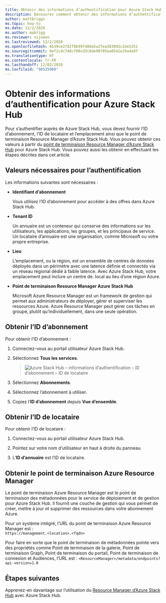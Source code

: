 ```yaml
---
title: Obtenir des informations d’authentification pour Azure Stack Hub
description: Découvrez comment obtenir des informations d’authentification pour Azure Stack Hub
author: mattbriggs
ms.topic: how-to
ms.date: 12/2/2020
ms.author: mabrigg
ms.reviewer: sijuman
ms.lastreviewed: 12/2/2020
ms.openlocfilehash: 4b39ce2782f8b99740da5a2fea383892c2de5351
ms.sourcegitcommit: 9ef2cdc748cf00cd3c8de90705ea0542e29ada97
ms.translationtype: HT
ms.contentlocale: fr-FR
ms.lasthandoff: 12/02/2020
ms.locfileid: "96525980"
---
```

# <a name="get-authentication-information-for-azure-stack-hub"></a>Obtenir des informations d’authentification pour Azure Stack Hub

Pour s’authentifier auprès de Azure Stack Hub, vous devez fournir l’ID d’abonnement, l’ID de locataire et l’emplacement ainsi que le point de terminaison Resource Manager d’Azure Stack Hub. Vous pouvez obtenir ces valeurs à partir du [point de terminaison Resource Manager d’Azure Stack Hub](./azure-stack-version-profiles-ruby.md?view=azs-1910#the-azure-stack-hub-resource-manager-endpoint) pour Azure Stack Hub. Vous pouvez aussi les obtenir en effectuant les étapes décrites dans cet article.

## <a name="values-needed-to-authenticate"></a>Valeurs nécessaires pour l’authentification

Les informations suivantes sont nécessaires :

-   **Identifiant d’abonnement**  

    Vous utilisez l’ID d’abonnement pour accéder à des offres dans Azure Stack Hub.

-   **Tenant ID**

    Un annuaire est un conteneur qui conserve des informations sur les utilisateurs, les applications, les groupes, et les principaux de service. Un locataire d’annuaire est une organisation, comme Microsoft ou votre propre entreprise.

-   **Lieu**

    L’emplacement, ou la région, est un ensemble de centres de données déployés dans un périmètre avec une latence définie et connectés via un réseau régional dédié à faible latence. Avec Azure Stack Hub, votre emplacement peut inclure un centre de. local au lieu d’une région Azure.

-   **Point de terminaison Resource Manager Azure Stack Hub**

    Microsoft Azure Resource Manager est un framework de gestion qui permet aux administrateurs de déployer, gérer et superviser les ressources Azure. Azure Resource Manager peut gérer ces tâches en groupe, plutôt qu’individuellement, dans une seule opération.

## <a name="get-the-subscription-id"></a>Obtenir l’ID d’abonnement

Pour obtenir l’ID d’abonnement :

1.  Connectez-vous au portail utilisateur Azure Stack Hub.

2.  Sélectionnez **Tous les services**.

    > ![Azure Stack Hub – informations d’authentification – ID d’abonnement – ID de locataire](./media/authenticate-azure-stack-hub/azure-stack-hub-auth-infoa.png)

3.  Sélectionnez **Abonnements**.

4.  Sélectionnez l’abonnement à utiliser.

5.  Copiez l’**ID d’abonnement** depuis **Vue d’ensemble**.

## <a name="get-the-tenant-id"></a>Obtenir l’ID de locataire

Pour obtenir l’ID de locataire :

1.  Connectez-vous au portail utilisateur Azure Stack Hub.

2.  Pointez sur votre nom d’utilisateur en haut à droite du panneau.

3.  L’**ID d’annuaire** est l’ID de locataire.

## <a name="get-the-azure-resource-manager-endpoint"></a>Obtenir le point de terminaison Azure Resource Manager

Le point de terminaison Azure Resource Manager est le point de terminaison des métadonnées pour le service de déploiement et de gestion pour Azure Stack Hub. Il fournit une couche de gestion qui vous permet de créer, mettre à jour et supprimer des ressources dans votre abonnement Azure.

Pour un système intégré, l’URL du point de terminaison Azure Resource Manager est :<br>`https://management.<location>.<fqdn>`

Pour faire en sorte que le point de terminaison de métadonnées pointe vers des propriétés comme Point de terminaison de la galerie, Point de terminaison Graph, Point de terminaison du portail, Point de terminaison de connexion et Audiences, l’URL est : `<ResourceManager>/metadata/endpoints?api-version=1.0`

## <a name="next-steps"></a>Étapes suivantes

Apprenez-en davantage sur l’utilisation du [Resource Manager d’Azure Stack Hub](./azure-stack-version-profiles.md?view=azs-1910) avec Azure Stack Hub.
